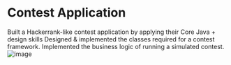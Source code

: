 # Contest Application
Built a Hackerrank-like contest application by applying their Core Java + design skills
Designed & implemented the classes required for a contest framework.
Implemented the business logic of running a simulated contest.
![image](https://github.com/anuj2398/Contest-Application/assets/59406385/696fb3db-bf8d-490a-a1e1-d9a93518d672)

